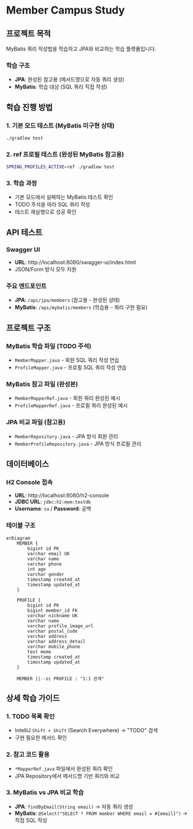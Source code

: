 # Member Campus Study

## 프로젝트 목적

MyBatis 쿼리 작성법을 학습하고 JPA와 비교하는 학습 플랫폼입니다.

### 학습 구조
- **JPA**: 완성된 참고용 (메서드명으로 자동 쿼리 생성)
- **MyBatis**: 학습 대상 (SQL 쿼리 직접 작성)

## 학습 진행 방법

### 1. 기본 모드 테스트 (MyBatis 미구현 상태)
```bash
./gradlew test
```

### 2. ref 프로필 테스트 (완성된 MyBatis 참고용)
```bash
SPRING_PROFILES_ACTIVE=ref ./gradlew test
```

### 3. 학습 과정
- 기본 모드에서 실패하는 MyBatis 테스트 확인
- TODO 주석을 따라 SQL 쿼리 작성
- 테스트 재실행으로 성공 확인

## API 테스트

### Swagger UI
- **URL**: http://localhost:8080/swagger-ui/index.html
- JSON/Form 방식 모두 지원

### 주요 엔드포인트
- **JPA**: `/api/jpa/members` (참고용 - 완성된 상태)
- **MyBatis**: `/api/mybatis/members` (학습용 - 쿼리 구현 필요)

## 프로젝트 구조

### MyBatis 학습 파일 (TODO 주석)
- `MemberMapper.java` - 회원 SQL 쿼리 작성 연습
- `ProfileMapper.java` - 프로필 SQL 쿼리 작성 연습

### MyBatis 참고 파일 (완성본)
- `MemberMapperRef.java` - 회원 쿼리 완성된 예시
- `ProfileMapperRef.java` - 프로필 쿼리 완성된 예시

### JPA 비교 파일 (참고용)
- `MemberRepository.java` - JPA 방식 회원 관리
- `MemberProfileRepository.java` - JPA 방식 프로필 관리

## 데이터베이스

### H2 Console 접속
- **URL**: http://localhost:8080/h2-console
- **JDBC URL**: `jdbc:h2:mem:testdb`
- **Username**: `sa` / **Password**: 공백

### 테이블 구조

```mermaid
erDiagram
    MEMBER {
        bigint id PK
        varchar email UK
        varchar name
        varchar phone
        int age
        varchar gender
        timestamp created_at
        timestamp updated_at
    }
    
    PROFILE {
        bigint id PK
        bigint member_id FK
        varchar nickname UK
        varchar name
        varchar profile_image_url
        varchar postal_code
        varchar address
        varchar address_detail
        varchar mobile_phone
        text memo
        timestamp created_at
        timestamp updated_at
    }
    
    MEMBER ||--o| PROFILE : "1:1 관계"
```

## 상세 학습 가이드

### 1. TODO 목록 확인
- IntelliJ `Shift + Shift` (Search Everywhere) → "TODO" 검색
- 구현 필요한 메서드 확인

### 2. 참고 코드 활용
- `*MapperRef.java` 파일에서 완성된 쿼리 확인
- JPA Repository에서 메서드명 기반 쿼리와 비교

### 3. MyBatis vs JPA 비교 학습
- **JPA**: `findByEmail(String email)` → 자동 쿼리 생성
- **MyBatis**: `@Select("SELECT * FROM member WHERE email = #{email}")` → 직접 SQL 작성